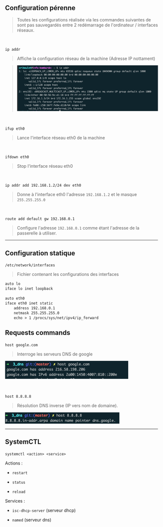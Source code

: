 ## Configuration pérenne

> Toutes les configurations réalisée via les commandes suivantes de sont pas sauvegardés entre 2 redémarrage de l'ordinateur / interfaces réseaux.

</br>

`ip addr` 

> Affiche la configuration réseau de la machine (Adresse IP nottament)

> ![](./assets/2022-01-20-18-39-25-image.png)

</br>

`ifup eth0`

> Lance l'interface réseau eth0 de la machine

</br>

`ifdown eth0`

> Stop l'interface réseau eth0

</br>

`ip addr add 192.168.1.2/24 dev eth0`

> Donne à l'interface eth0 l'adresse `192.168.1.2` et le masque `255.255.255.0`

</br>

`route add default gw 192.168.0.1`

> Configure l'adresse `192.168.0.1` comme étant l'adresse de la passerelle à utiliser.

***

## Configuration statique

`/etc/network/interfaces`

> Fichier contenant les configurations des interfaces

```
auto lo
iface lo inet loopback

auto eth0 
iface eth0 inet static
    address 192.168.0.1
    netmask 255.255.255.0
    echo > 1 /procs/sys/net/ipv4/ip_forward
```

## Requests commands

`host google.com`

> Interroge les serveurs DNS de google

![](./assets/2022-01-20-18-38-15-image.png)

</br>

`host 8.8.8.8`

> Résolution DNS inverse (IP vers nom de domaine).

![](./assets/2022-01-20-18-41-32-image.png)

---

## SystemCTL

`systemctl <action> <service>`

Actions :

- `restart`

- `status`

- `reload`

Services :

- `isc-dhcp-server` (serveur dhcp)

- `named` (serveur dns)